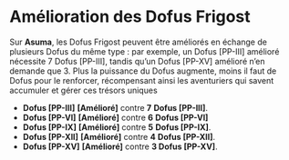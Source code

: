 # Amélioration des Dofus Frigost

Sur **Asuma**, les Dofus Frigost peuvent être améliorés en échange de plusieurs Dofus du même type : par exemple, un Dofus \[PP-III] amélioré nécessite 7 Dofus \[PP-III], tandis qu’un Dofus \[PP-XV] amélioré n’en demande que 3. Plus la puissance du Dofus augmente, moins il faut de Dofus pour le renforcer, récompensant ainsi les aventuriers qui savent accumuler et gérer ces trésors uniques



* **Dofus \[PP-III]** **\[Amélioré]** contre **7** **Dofus \[PP-III]**.
* **Dofus \[PP-VI]** **\[Amélioré]** contre **6** **Dofus \[PP-VI]**
* **Dofus \[PP-IX]** **\[Amélioré]** contre **5** **Dofus \[PP-IX]**.
* **Dofus \[PP-XII]** **\[Amélioré]** contre **4** **Dofus \[PP-XII]**.
* **Dofus \[PP-XV]** **\[Amélioré]** contre **3 Dofus \[PP-XV]**.
